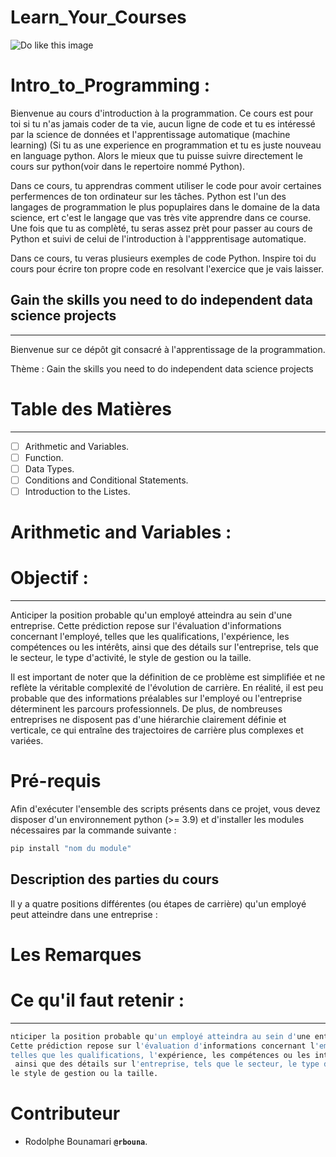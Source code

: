# Learn_Your_Courses
![Do like this image](https://media.licdn.com/dms/image/D4D12AQGLrP7ZZbKmoQ/article-cover_image-shrink_720_1280/0/1679398470655?e=2147483647&v=beta&t=SvSgoSBDFkLUAy2pbKUl1vX_ptfw7C0UfvK7909Rrxg)

# Intro_to_Programming :
Bienvenue au cours d'introduction à la programmation. Ce cours est pour toi si tu n'as jamais coder de ta vie, aucun ligne de code et tu es intéressé par la science de données et l'apprentissage automatique (machine learning)
(Si tu as une experience en  programmation et tu es juste nouveau en language python. Alors le mieux que tu puisse suivre directement le cours sur python(voir dans le repertoire nommé Python).

Dans ce cours, tu apprendras comment utiliser le code pour avoir certaines perfermences de ton ordinateur sur les tâches. Python est l'un des langages de programmation le plus popuplaires dans le domaine de la data science,
ert c'est le langage que vas très vite apprendre dans ce course. Une fois que tu as complèté, tu seras assez prèt pour passer au cours de Python et suivi de celui de l'introduction à l'appprentisage automatique.

Dans ce cours, tu veras plusieurs exemples de code Python. Inspire toi du cours pour écrire ton propre code en resolvant l'exercice que je vais laisser.

## Gain the skills you need to do independent data science projects
--------
Bienvenue sur ce dépôt git consacré à l'apprentissage de la programmation.

Thème : Gain the skills you need to do independent data science projects

# Table  des Matières
--------
- [ ] Arithmetic and Variables.
- [ ] Function.
- [ ] Data Types.
- [ ] Conditions and Conditional Statements.
- [ ] Introduction to the Listes.

# Arithmetic and Variables :


# Objectif :
--------
Anticiper la position probable qu'un employé atteindra au sein d'une entreprise. Cette prédiction repose sur l'évaluation d'informations concernant l'employé, telles que les qualifications, l'expérience, les compétences ou les intérêts, ainsi que des détails sur l'entreprise, tels que le secteur, le type d'activité, le style de gestion ou la taille.

Il est important de noter que la définition de ce problème est simplifiée et ne reflète la véritable complexité de l'évolution de carrière. En réalité, il est peu probable que des informations préalables sur l'employé ou l'entreprise déterminent les parcours professionnels. De plus, de nombreuses entreprises ne disposent pas d'une hiérarchie clairement définie et verticale, ce qui entraîne des trajectoires de carrière plus complexes et variées.

# Pré-requis

Afin d'exécuter l'ensemble des scripts présents dans ce projet, vous devez disposer d'un environnement python (>= 3.9) et d'installer les modules nécessaires par la commande suivante :

```bash
pip install "nom du module"
```

## Description des parties du cours

Il y a quatre positions différentes (ou étapes de carrière) qu'un employé peut atteindre dans une entreprise :

# Les Remarques


# Ce qu'il faut retenir :
--------
```bash
nticiper la position probable qu'un employé atteindra au sein d'une entreprise.
Cette prédiction repose sur l'évaluation d'informations concernant l'employé,
telles que les qualifications, l'expérience, les compétences ou les intérêts,
 ainsi que des détails sur l'entreprise, tels que le secteur, le type d'activité,
le style de gestion ou la taille.
```

# Contributeur
- Rodolphe Bounamari **`@rbouna`**.
